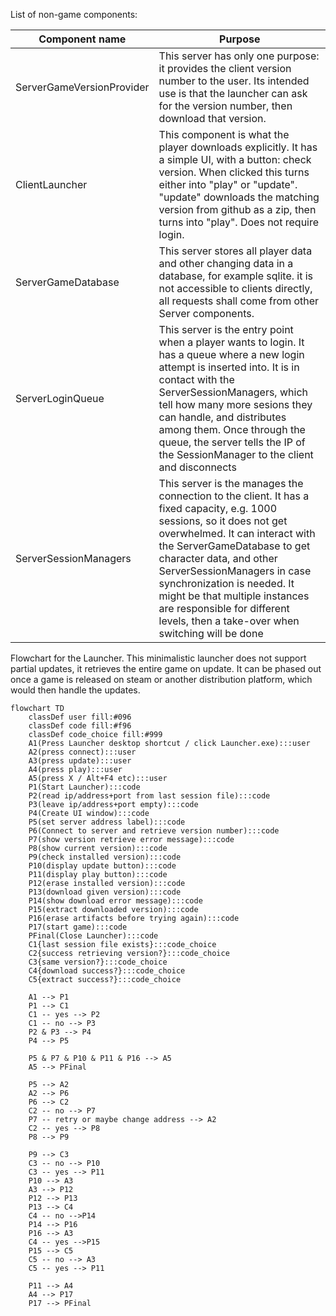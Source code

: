 List of non-game components:

| Component name  | Purpose |
| ------------- | ------------- |
| ServerGameVersionProvider  | This server has only one purpose: it provides the client version number to the user. Its intended use is that the launcher can ask for the version number, then download that version.  |
| ClientLauncher  | This component is what the player downloads explicitly. It has a simple UI, with a button: check version. When clicked this turns either into "play" or "update". "update" downloads the matching version from github as a zip, then turns into "play". Does not require login.|
| ServerGameDatabase  | This server stores all player data and other changing data in a database, for example sqlite. it is not accessible to clients directly, all requests shall come from other Server components.  |
| ServerLoginQueue  | This server is the entry point when a player wants to login. It has a queue where a new login attempt is inserted into. It is in contact with the ServerSessionManagers, which tell how many more sesions they can handle, and distributes among them. Once through the queue, the server tells the IP of the SessionManager to the client and disconnects|
| ServerSessionManagers  | This server is the manages the connection to the client. It has a fixed capacity, e.g. 1000 sessions, so it does not get overwhelmed. It can interact with the ServerGameDatabase to get character data, and other ServerSessionManagers in case synchronization is needed. It might be that multiple instances are responsible for different levels, then a take-over when switching will be done |

Flowchart for the Launcher. This minimalistic launcher does not support partial updates, it retrieves the entire game on update.
It can be phased out once a game is released on steam or another distribution platform, which would then handle the updates.

```mermaid
flowchart TD
    classDef user fill:#096
    classDef code fill:#f96
    classDef code_choice fill:#999
    A1(Press Launcher desktop shortcut / click Launcher.exe):::user
    A2(press connect):::user
    A3(press update):::user
    A4(press play):::user
    A5(press X / Alt+F4 etc):::user
    P1(Start Launcher):::code
    P2(read ip/address+port from last session file):::code
    P3(leave ip/address+port empty):::code
    P4(Create UI window):::code
    P5(set server address label):::code
    P6(Connect to server and retrieve version number):::code
    P7(show version retrieve error message):::code
    P8(show current version):::code
    P9(check installed version):::code
    P10(display update button):::code
    P11(display play button):::code
    P12(erase installed version):::code
    P13(download given version):::code
    P14(show download error message):::code
    P15(extract downloaded version):::code
    P16(erase artifacts before trying again):::code
    P17(start game):::code
    PFinal(Close Launcher):::code
    C1{last session file exists}:::code_choice
    C2{success retrieving version?}:::code_choice
    C3{same version?}:::code_choice
    C4{download success?}:::code_choice
    C5{extract success?}:::code_choice

    A1 --> P1
    P1 --> C1
    C1 -- yes --> P2
    C1 -- no --> P3
    P2 & P3 --> P4
    P4 --> P5

    P5 & P7 & P10 & P11 & P16 --> A5
    A5 --> PFinal

    P5 --> A2
    A2 --> P6
    P6 --> C2
    C2 -- no --> P7
    P7 -- retry or maybe change address --> A2
    C2 -- yes --> P8
    P8 --> P9
    
    P9 --> C3
    C3 -- no --> P10
    C3 -- yes --> P11
    P10 --> A3
    A3 --> P12
    P12 --> P13
    P13 --> C4
    C4 -- no -->P14
    P14 --> P16
    P16 --> A3
    C4 -- yes -->P15
    P15 --> C5
    C5 -- no --> A3
    C5 -- yes --> P11

    P11 --> A4
    A4 --> P17
    P17 --> PFinal
```